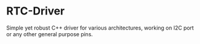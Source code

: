 RTC-Driver
==========


Simple yet robust C++ driver for various architectures, working on I2C port or any other general purpose pins.
